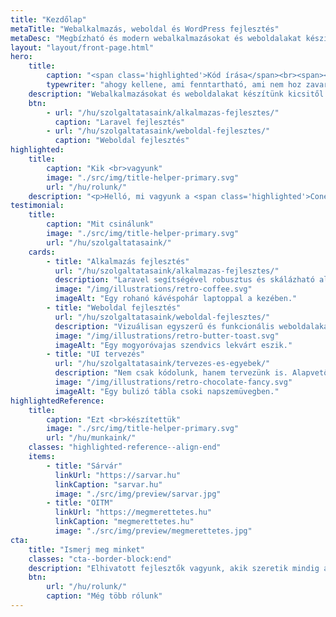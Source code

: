 ```yaml
---
title: "Kezdőlap"
metaTitle: "Webalkalmazás, weboldal és WordPress fejlesztés"
metaDesc: "Megbízható és modern webalkalmazásokat és weboldalakat készítünk kicsitől a nagyig Laravel és WordPress segítségével."
layout: "layout/front-page.html"
hero:
    title:
        caption: "<span class='highlighted'>Kód írása</span><br><span><span id='typewriter'>ahogy kellene</span>&nbsp;</span>"
        typewriter: "ahogy kellene, ami fenntartható, ami nem hoz zavarba, ami segít neked"
    description: "Webalkalmazásokat és weboldalakat készítünk kicsitől a nagyig Laravel és WordPress segítségével."
    btn:
        - url: "/hu/szolgaltatasaink/alkalmazas-fejlesztes/"
          caption: "Laravel fejlesztés"
        - url: "/hu/szolgaltatasaink/weboldal-fejlesztes/"
          caption: "Weboldal fejlesztés"
highlighted:
    title:
        caption: "Kik <br>vagyunk"
        image: "./src/img/title-helper-primary.svg"
        url: "/hu/rolunk/"
    description: "<p>Helló, mi vagyunk a <span class='highlighted'>Cone</span>, egy kicsi, kétfős fejlesztőcsapat, akik <span class='highlighted'>megbízható és fenntartható</span> kódot készítenek. Tervezők és fejlesztők vagyunk, akik segítenek neked megvalósítani az elképzeléseidet. <a href='https://github.com/conedevelopment' target='_blank' rel='noopener'>Open source</a> kódot is írunk.</p>"
testimonial:
    title:
        caption: "Mit csinálunk"
        image: "./src/img/title-helper-primary.svg"
        url: "/hu/szolgaltatasaink/"
    cards:
        - title: "Alkalmazás fejlesztés"
          url: "/hu/szolgaltatasaink/alkalmazas-fejlesztes/"
          description: "Laravel segítségével robusztus és skálázható alkalmazásokat készítünk, megbízható funkciókkal, intuitív felhasználói felülettel, biztonságos háttérrendszerrel. "
          image: "/img/illustrations/retro-coffee.svg"
          imageAlt: "Egy rohanó kávéspohár laptoppal a kezében."
        - title: "Weboldal fejlesztés"
          url: "/hu/szolgaltatasaink/weboldal-fejlesztes/"
          description: "Vizuálisan egyszerű és funkcionális weboldalakat készítünk, ahol a teljesítmény van a középpontban. WordPress-t és Eleventy-t használunk, a felmerült igények kielégítésére."
          image: "/img/illustrations/retro-butter-toast.svg"
          imageAlt: "Egy mogyoróvajas szendvics lekvárt eszik."
        - title: "UI tervezés"
          url: "/hu/szolgaltatasaink/tervezes-es-egyebek/"
          description: "Nem csak kódolunk, hanem tervezünk is. Alapvető célunk, hogy egy funkcionális és egyszerűen érthető felhasználói felület készüljön. Ezenkívül számos, egyéb a webhez köthető dologban is tudunk segíteni."
          image: "/img/illustrations/retro-chocolate-fancy.svg"
          imageAlt: "Egy bulizó tábla csoki napszemüvegben."
highlightedReference:
    title:
        caption: "Ezt <br>készítettük"
        image: "./src/img/title-helper-primary.svg"
        url: "/hu/munkaink/"
    classes: "highlighted-reference--align-end"
    items:
        - title: "Sárvár"
          linkUrl: "https://sarvar.hu"
          linkCaption: "sarvar.hu"
          image: "./src/img/preview/sarvar.jpg"
        - title: "OITM"
          linkUrl: "https://megmerettetes.hu"
          linkCaption: "megmerettetes.hu"
          image: "./src/img/preview/megmerettetes.jpg"
cta:
    title: "Ismerj meg minket"
    classes: "cta--border-block:end"
    description: "Elhivatott fejlesztők vagyunk, akik szeretik mindig a legjobbat nyújtani és fejlődni."
    btn:
        url: "/hu/rolunk/"
        caption: "Még több rólunk"
---
```

